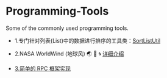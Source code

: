 # Programming-Tools
Some of the commonly used programming tools.

* 1.专门针对列表(List)中的数据进行排序的工具类：<a href="https://github.com/wuping5719/Programming-Tools/tree/master/Java/1-SortListUtil">SortListUtil</a>

* 2.NASA WorldWind (地球风)  :earth_asia:  :ocean:  :cyclone:     <a href="https://github.com/wuping5719/Programming-Tools/blob/master/Java/2-WorldWind/WorldWindReadme.md">详细介绍</a>

* <a href="https://github.com/wuping5719/Programming-Tools/tree/master/Java/3-RPC">3.简单的 RPC 框架实现</a>

